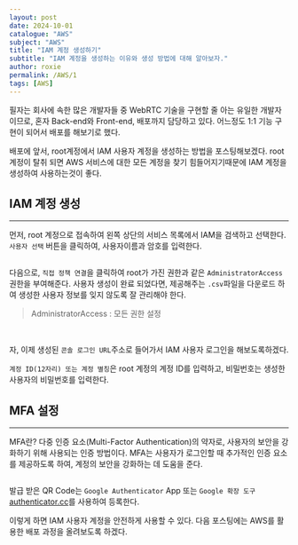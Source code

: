 ```yaml
---
layout: post
date: 2024-10-01
catalogue: "AWS"
subject: "AWS"
title: "IAM 계정 생성하기"
subtitle: "IAM 계정을 생성하는 이유와 생성 방법에 대해 알아보자."
author: roxie
permalink: /AWS/1
tags: [AWS]
---
```


필자는 회사에 속한 많은 개발자들 중 WebRTC 기술을 구현할 줄 아는 유일한 개발자이므로, 혼자 Back-end와 Front-end, 배포까지 담당하고 있다. 어느정도 1:1 기능 구현이 되어서 배포를 해보기로 했다.

배포에 앞서, root계정에서 IAM 사용자 계정을 생성하는 방법을 포스팅해보겠다.
root 계정이 탈취 되면 AWS 서비스에 대한 모든 계정을 찾기 힘들어지기때문에 IAM 계정을 생성하여 사용하는것이 좋다.

## IAM 계정 생성

---

먼저, root 계정으로 접속하여 왼쪽 상단의 서비스 목록에서 IAM을 검색하고 선택한다.
`사용자 선택` 버튼을 클릭하여, 사용자이름과 암호를 입력한다.

<img src="/assets/img/content/AWS/001/001.png" alt="">

다음으로, `직접 정책 연결`을 클릭하여 root가 가진 권한과 같은 `AdministratorAccess`권한을 부여해준다.
사용자 생성이 완료 되었다면, 제공해주는 `.csv`파일을 다운로드 하여 생성한 사용자 정보를 잊지 않도록 잘 관리해야 한다.

> AdministratorAccess : 모든 권한 설정

<img src="/assets/img/content/AWS/001/002.png" alt="">

<img src="/assets/img/content/AWS/001/002-1.png" alt="">

자, 이제 생성된 `콘솔 로그인 URL`주소로 들어가서 IAM 사용자 로그인을 해보도록하겠다.

`계정 ID(12자리) 또는 계정 별칭`은 root 계정의 계정 ID를 입력하고, 비밀번호는 생성한 사용자의 비밀번호를 입력한다.
<img src="/assets/img/content/AWS/001/003.png" alt="">

## MFA 설정

---

MFA란? 다중 인증 요소(Multi-Factor Authentication)의 약자로, 사용자의 보안을 강화하기 위해 사용되는 인증 방법이다. MFA는 사용자가 로그인할 때 추가적인 인증 요소를 제공하도록 하여, 계정의 보안을 강화하는 데 도움을 준다.

<img src="/assets/img/content/AWS/001/004.png" alt="">

발급 받은 QR Code는 `Google Authenticator` App 또는 `Google 확장 도구` [authenticator.cc](https://chromewebstore.google.com/detail/%EC%9D%B8%EC%A6%9D-%EB%8F%84%EA%B5%AC/bhghoamapcdpbohphigoooaddinpkbai)를 사용하여 등록한다.
<img src="/assets/img/content/AWS/001/004-1.png" alt="">
<img src="/assets/img/content/AWS/001/004-2.png" alt="">

이렇게 하면 IAM 사용자 계정을 안전하게 사용할 수 있다.
다음 포스팅에는 AWS를 활용한 배포 과정을 올려보도록 하겠다.
